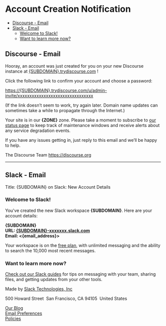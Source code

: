 # Account Creation Notification

<!-- markdownlint-disable MD007 -->
* [Discourse - Email](#discourse---email)
* [Slack - Email](#slack---email)
  * [Welcome to Slack!](#welcome-to-slack)
  * [Want to learn more now?](#want-to-learn-morenow)
<!-- markdownlint-enable MD007 -->

## Discourse - Email

Hooray, an account was just created for you on your new Discourse instance at [{SUBDOMAIN}.trydiscourse.com](http://{SUBDOMAIN}.trydiscourse.com/) !

Click the following link to confirm your account and choose a password:

<https://{SUBDOMAIN}.trydiscourse.com/u/admin-invite/xxxxxxxxxxxxxxxxxxxxxxxxxxxxxxxx>

(If the link doesn’t seem to work, try again later. Domain name updates can sometimes take a while to propagate through the Internet.)

Your site is in our **{ZONE}** zone. Please take a moment to subscribe to [our status page](https://status.discourse.org/) to keep track of maintenance windows and receive alerts about any service degradation events.

If you have any issues getting in, just reply to this email and we’ll be happy to help.

The Discourse Team
<https://discourse.org>

---

## Slack - Email

Title: {SUBDOMAIN} on Slack: New Account Details

### Welcome to Slack!

You've created the new Slack workspace **{SUBDOMAIN}**. Here are your account details:

**{SUBDOMAIN}**  
**URL: [{SUBDOMAIN}-xxxxxxx.slack.com](https://{SUBDOMAIN}-xxxxxxx.slack.com/)**  
**Email: <{email_address}>**

Your workspace is on the [free plan](https://slack.com/pricing), with unlimited messaging and the ability to search the 10,000 most recent messages.

### Want to learn more now?

[Check out our Slack guides](https://slack.com/resources/using-slack/slack-tutorials) for tips on messaging with your team, sharing files, and getting updates from your other tools.

Made by [Slack Technologies, Inc](https://slack.com/)

500 Howard Street  San Francisco, CA 94105  United States

[Our Blog](https://slackhq.com/)  
[Email Preferences](https://{SUBDOMAIN}-xxxxxxx.slack.com/account/notifications)  
[Policies](https://slack.com/legal)  
